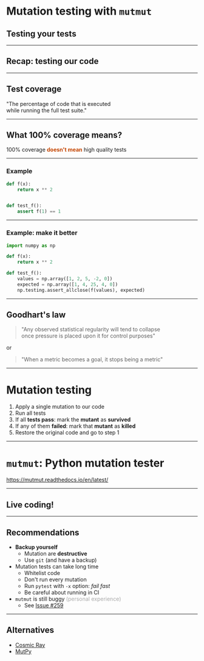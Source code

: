 <!-- .slide: class="center" -->

# Mutation testing with `mutmut`

## Testing your tests

---

<!-- .slide: class="center" -->

## Recap: testing our code

---

<!-- .slide: class="center" -->

## Test coverage

"The percentage of code that is executed <br>
 while running the full test suite."

---

<!-- .slide: class="center" -->

## What 100% coverage means?

100% coverage <strong style="color: #c44500">doesn't mean</strong> high quality tests

---

<!-- .slide: class="center" -->

### Example

```python
def f(x):
    return x ** 2


def test_f():
    assert f(1) == 1
```

---

<!-- .slide: class="center" -->

### Example: make it better

```python
import numpy as np

def f(x):
    return x ** 2

def test_f():
    values = np.array([1, 2, 5, -2, 0])
    expected = np.array([1, 4, 25, 4, 0])
    np.testing.assert_allclose(f(values), expected)
```

---

<!-- .slide: class="center" -->

## Goodhart's law

> "Any observed statistical regularity will tend to collapse <br>
> once pressure is placed upon it for control purposes"

or

> "When a metric becomes a goal, it stops being a metric"

---

<!-- .slide: class="center" -->

# Mutation testing

1. Apply a single mutation to our code
2. Run all tests
4. If all <strong class="green">tests pass</strong>:
   mark the **mutant** as <strong class="green">survived</strong>
3. If any of them <strong class="red">failed</strong>:
   mark that **mutant** as <strong class="red">killed</strong>
4. Restore the original code and go to step 1

---

<!-- .slide: class="center" -->

# `mutmut`: Python mutation tester

https://mutmut.readthedocs.io/en/latest/

---

<!-- .slide: class="center" -->

## Live coding!

---

<!-- .slide: class="center" -->

## Recommendations

- <strong class="organge">Backup yourself</strong>
    - Mutation are **destructive**
    - Use ``git`` (and have a backup)
- Mutation tests can take long time
    - Whitelist code
    - Don't run every mutation
    - Run `pytest` with `-x` option: _fail fast_
    - Be careful about running in CI
- `mutmut` is still buggy <span style="color: #aaa">(personal experience)</span>
    - See [Issue #259](https://github.com/boxed/mutmut/issues/259)

---

<!-- .slide: class="center" -->

## Alternatives

- [Cosmic Ray](https://cosmic-ray.readthedocs.io/en/latest/)
- [MutPy](https://github.com/mutpy/mutpy)
